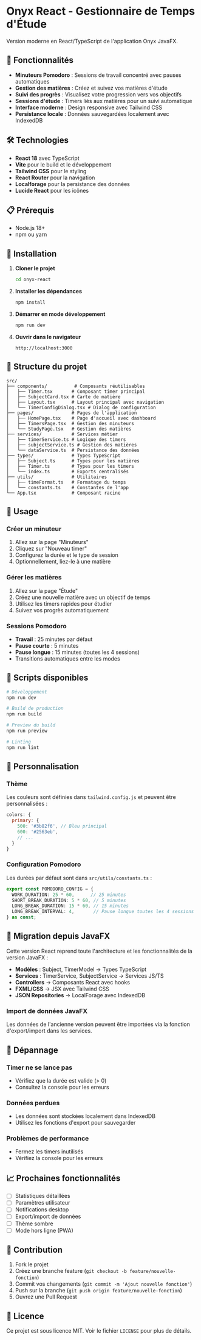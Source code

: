 # Onyx React - Gestionnaire de Temps d'Étude

Version moderne en React/TypeScript de l'application Onyx JavaFX.

## 🚀 Fonctionnalités

- **Minuteurs Pomodoro** : Sessions de travail concentré avec pauses automatiques
- **Gestion des matières** : Créez et suivez vos matières d'étude
- **Suivi des progrès** : Visualisez votre progression vers vos objectifs
- **Sessions d'étude** : Timers liés aux matières pour un suivi automatique
- **Interface moderne** : Design responsive avec Tailwind CSS
- **Persistance locale** : Données sauvegardées localement avec IndexedDB

## 🛠️ Technologies

- **React 18** avec TypeScript
- **Vite** pour le build et le développement
- **Tailwind CSS** pour le styling
- **React Router** pour la navigation
- **Localforage** pour la persistance des données
- **Lucide React** pour les icônes

## 📋 Prérequis

- Node.js 18+ 
- npm ou yarn

## 🔧 Installation

1. **Cloner le projet**
   ```bash
   cd onyx-react
   ```

2. **Installer les dépendances**
   ```bash
   npm install
   ```

3. **Démarrer en mode développement**
   ```bash
   npm run dev
   ```

4. **Ouvrir dans le navigateur**
   ```
   http://localhost:3000
   ```

## 📁 Structure du projet

```
src/
├── components/          # Composants réutilisables
│   ├── Timer.tsx       # Composant timer principal
│   ├── SubjectCard.tsx # Carte de matière
│   ├── Layout.tsx      # Layout principal avec navigation
│   └── TimerConfigDialog.tsx # Dialog de configuration
├── pages/              # Pages de l'application
│   ├── HomePage.tsx    # Page d'accueil avec dashboard
│   ├── TimersPage.tsx  # Gestion des minuteurs
│   └── StudyPage.tsx   # Gestion des matières
├── services/           # Services métier
│   ├── timerService.ts # Logique des timers
│   ├── subjectService.ts # Gestion des matières
│   └── dataService.ts  # Persistance des données
├── types/              # Types TypeScript
│   ├── Subject.ts      # Types pour les matières
│   ├── Timer.ts        # Types pour les timers
│   └── index.ts        # Exports centralisés
├── utils/              # Utilitaires
│   ├── timeFormat.ts   # Formatage du temps  
│   └── constants.ts    # Constantes de l'app
└── App.tsx             # Composant racine
```

## 🎯 Usage

### Créer un minuteur
1. Allez sur la page "Minuteurs"
2. Cliquez sur "Nouveau timer"
3. Configurez la durée et le type de session
4. Optionnellement, liez-le à une matière

### Gérer les matières
1. Allez sur la page "Étude"  
2. Créez une nouvelle matière avec un objectif de temps
3. Utilisez les timers rapides pour étudier
4. Suivez vos progrès automatiquement

### Sessions Pomodoro
- **Travail** : 25 minutes par défaut
- **Pause courte** : 5 minutes
- **Pause longue** : 15 minutes (toutes les 4 sessions)
- Transitions automatiques entre les modes

## 🔧 Scripts disponibles

```bash
# Développement
npm run dev

# Build de production  
npm run build

# Preview du build
npm run preview

# Linting
npm run lint
```

## 🎨 Personnalisation

### Thème
Les couleurs sont définies dans `tailwind.config.js` et peuvent être personnalisées :

```javascript
colors: {
  primary: {
    500: '#3b82f6', // Bleu principal
    600: '#2563eb',
    // ...
  }
}
```

### Configuration Pomodoro
Les durées par défaut sont dans `src/utils/constants.ts` :

```typescript
export const POMODORO_CONFIG = {
  WORK_DURATION: 25 * 60,      // 25 minutes
  SHORT_BREAK_DURATION: 5 * 60, // 5 minutes
  LONG_BREAK_DURATION: 15 * 60, // 15 minutes
  LONG_BREAK_INTERVAL: 4,       // Pause longue toutes les 4 sessions
} as const;
```

## 🔄 Migration depuis JavaFX

Cette version React reprend toute l'architecture et les fonctionnalités de la version JavaFX :

- **Modèles** : Subject, TimerModel → Types TypeScript
- **Services** : TimerService, SubjectService → Services JS/TS
- **Controllers** → Composants React avec hooks
- **FXML/CSS** → JSX avec Tailwind CSS
- **JSON Repositories** → LocalForage avec IndexedDB

### Import de données JavaFX
Les données de l'ancienne version peuvent être importées via la fonction d'export/import dans les services.

## 🐛 Dépannage

### Timer ne se lance pas
- Vérifiez que la durée est valide (> 0)
- Consultez la console pour les erreurs

### Données perdues
- Les données sont stockées localement dans IndexedDB
- Utilisez les fonctions d'export pour sauvegarder

### Problèmes de performance
- Fermez les timers inutilisés
- Vérifiez la console pour les erreurs

## 📈 Prochaines fonctionnalités

- [ ] Statistiques détaillées
- [ ] Paramètres utilisateur
- [ ] Notifications desktop
- [ ] Export/import de données
- [ ] Thème sombre
- [ ] Mode hors ligne (PWA)

## 🤝 Contribution

1. Fork le projet
2. Créez une branche feature (`git checkout -b feature/nouvelle-fonction`)
3. Commit vos changements (`git commit -m 'Ajout nouvelle fonction'`)
4. Push sur la branche (`git push origin feature/nouvelle-fonction`)
5. Ouvrez une Pull Request

## 📄 Licence

Ce projet est sous licence MIT. Voir le fichier `LICENSE` pour plus de détails.